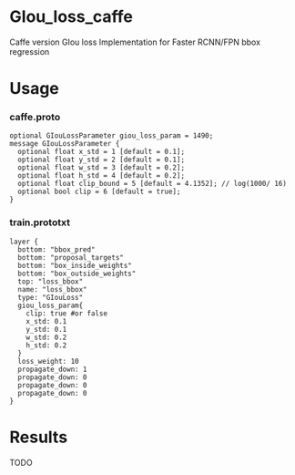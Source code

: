 # GIou_loss_caffe
Caffe version GIou loss Implementation for Faster RCNN/FPN bbox regression
# Usage
### caffe.proto
```
optional GIouLossParameter giou_loss_param = 1490;
message GIouLossParameter {
  optional float x_std = 1 [default = 0.1];
  optional float y_std = 2 [default = 0.1];
  optional float w_std = 3 [default = 0.2];
  optional float h_std = 4 [default = 0.2];
  optional float clip_bound = 5 [default = 4.1352]; // log(1000/ 16)
  optional bool clip = 6 [default = true];
}
```
### train.prototxt
```
layer {
  bottom: "bbox_pred"
  bottom: "proposal_targets"
  bottom: "box_inside_weights"
  bottom: "box_outside_weights"
  top: "loss_bbox"
  name: "loss_bbox"
  type: "GIouLoss"
  giou_loss_param{
    clip: true #or false
    x_std: 0.1
    y_std: 0.1
    w_std: 0.2
    h_std: 0.2
  }
  loss_weight: 10
  propagate_down: 1
  propagate_down: 0
  propagate_down: 0
  propagate_down: 0
}
```
# Results
TODO
